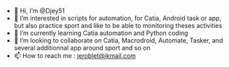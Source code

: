 - 👋 Hi, I’m @Djey51
- 👀 I’m interested in scripts for automation, for Catia, Android task or app, but also practice sport and like to be able to monitoring theses activities
- 🌱 I’m currently learning Catia automation and Python coding
- 💞️ I’m looking to collaborate on Catia, Macrodroid, Automate, Tasker, and several additionnal app around sport and so on
- 📫 How to reach me : jeroblet@ikmail.com

<!---
Djey51/Djey51 is a ✨ special ✨ repository because its `README.md` (this file) appears on your GitHub profile.
You can click the Preview link to take a look at your changes.
--->
